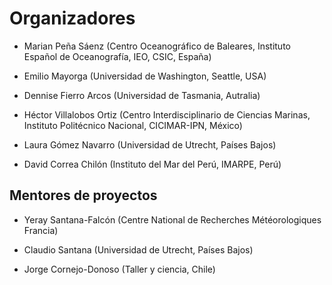 #  Organizadores

- Marian Peña Sáenz (Centro Oceanográfico de Baleares, Instituto Español de Oceanografía, IEO, CSIC, España)

- Emilio Mayorga (Universidad de Washington, Seattle, USA)

- Dennise Fierro Arcos (Universidad de Tasmania, Autralia)

- Héctor Villalobos Ortiz (Centro Interdisciplinario de Ciencias Marinas, Instituto Politécnico Nacional, CICIMAR-IPN, México)

- Laura Gómez Navarro (Universidad de Utrecht, Países Bajos)

- David Correa Chilón (Instituto del Mar del Perú, IMARPE, Perú)

## Mentores de proyectos

- Yeray Santana-Falcón (Centre National de Recherches Météorologiques Francia)

- Claudio Santana (Universidad de Utrecht, Países Bajos)

- Jorge Cornejo-Donoso (Taller y ciencia, Chile)